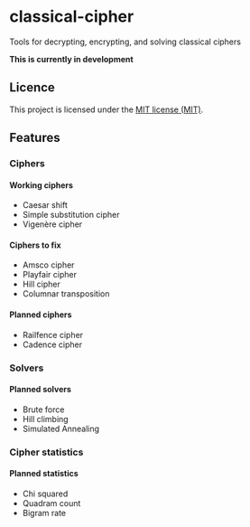 # classical-cipher
Tools for decrypting, encrypting, and solving classical ciphers

**This is currently in development**

## Licence

This project is licensed under the [MIT license (MIT)](LICENSE).

## Features
### Ciphers
#### Working ciphers
- Caesar shift
- Simple substitution cipher
- Vigenère cipher

#### Ciphers to fix

- Amsco cipher
- Playfair cipher
- Hill cipher
- Columnar transposition

#### Planned ciphers

- Railfence cipher
- Cadence cipher

### Solvers
#### Planned solvers
- Brute force
- Hill climbing
- Simulated Annealing

### Cipher statistics
#### Planned statistics
- Chi squared
- Quadram count
- Bigram rate
